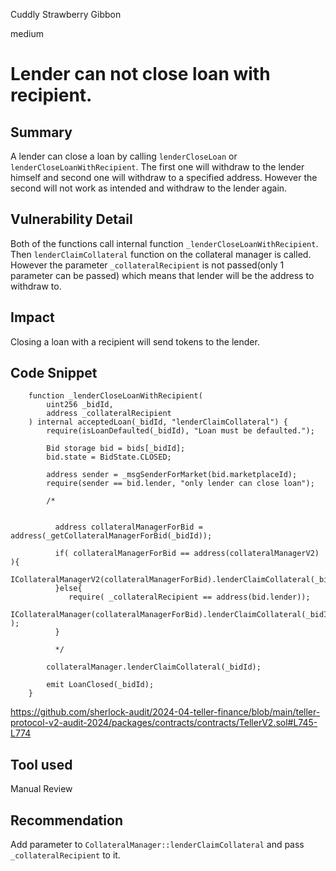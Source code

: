 Cuddly Strawberry Gibbon

medium

# Lender can not close loan with recipient.

## Summary
A lender can close a loan by calling `lenderCloseLoan` or `lenderCloseLoanWithRecipient`. The first one will withdraw to the lender himself and second one will withdraw to a specified address. However the second will not work as intended and withdraw to the lender again.

## Vulnerability Detail
Both of the functions call internal function `_lenderCloseLoanWithRecipient`. Then `lenderClaimCollateral` function on the collateral manager is called. However the parameter `_collateralRecipient` is not passed(only 1 parameter can be passed) which means that lender will be the address to withdraw  to.

## Impact
Closing a loan with a recipient will send tokens to the lender.

## Code Snippet
```solidity
    function _lenderCloseLoanWithRecipient(
        uint256 _bidId,
        address _collateralRecipient
    ) internal acceptedLoan(_bidId, "lenderClaimCollateral") {
        require(isLoanDefaulted(_bidId), "Loan must be defaulted.");

        Bid storage bid = bids[_bidId];
        bid.state = BidState.CLOSED;

        address sender = _msgSenderForMarket(bid.marketplaceId);
        require(sender == bid.lender, "only lender can close loan");

        /*


          address collateralManagerForBid = address(_getCollateralManagerForBid(_bidId)); 

          if( collateralManagerForBid == address(collateralManagerV2) ){
             ICollateralManagerV2(collateralManagerForBid).lenderClaimCollateral(_bidId,_collateralRecipient);
          }else{
             require( _collateralRecipient == address(bid.lender));
             ICollateralManager(collateralManagerForBid).lenderClaimCollateral(_bidId );
          }
          
          */

        collateralManager.lenderClaimCollateral(_bidId);

        emit LoanClosed(_bidId);
    }
```

https://github.com/sherlock-audit/2024-04-teller-finance/blob/main/teller-protocol-v2-audit-2024/packages/contracts/contracts/TellerV2.sol#L745-L774

## Tool used
Manual Review

## Recommendation
Add parameter to `CollateralManager::lenderClaimCollateral` and pass `_collateralRecipient` to it.